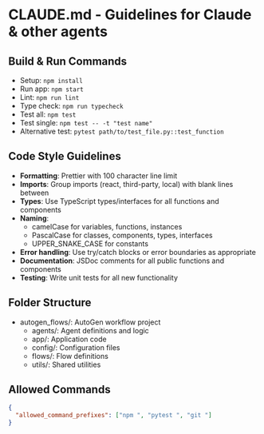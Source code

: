 # CLAUDE.md - Guidelines for Claude & other agents

## Build & Run Commands
- Setup: `npm install`
- Run app: `npm start`
- Lint: `npm run lint`
- Type check: `npm run typecheck`
- Test all: `npm test`
- Test single: `npm test -- -t "test name"`
- Alternative test: `pytest path/to/test_file.py::test_function`

## Code Style Guidelines
- **Formatting**: Prettier with 100 character line limit
- **Imports**: Group imports (react, third-party, local) with blank lines between
- **Types**: Use TypeScript types/interfaces for all functions and components
- **Naming**:
  - camelCase for variables, functions, instances
  - PascalCase for classes, components, types, interfaces
  - UPPER_SNAKE_CASE for constants
- **Error handling**: Use try/catch blocks or error boundaries as appropriate
- **Documentation**: JSDoc comments for all public functions and components
- **Testing**: Write unit tests for all new functionality

## Folder Structure
- autogen_flows/: AutoGen workflow project
  - agents/: Agent definitions and logic
  - app/: Application code
  - config/: Configuration files
  - flows/: Flow definitions
  - utils/: Shared utilities

## Allowed Commands 
```json
{
  "allowed_command_prefixes": ["npm ", "pytest ", "git "]
}
```